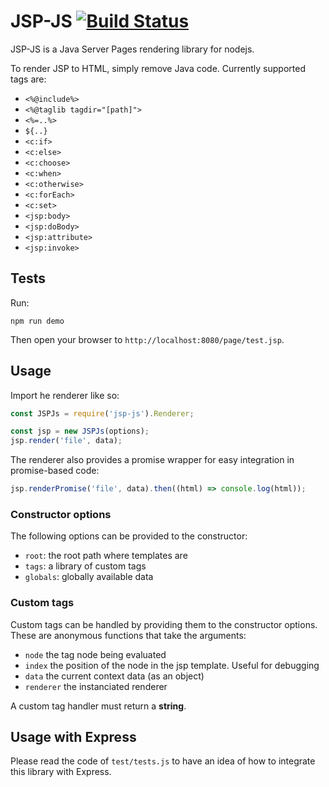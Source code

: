 JSP-JS [![Build Status](https://travis-ci.org/ThisPlace/jsp-js.svg?branch=master)](https://travis-ci.org/ThisPlace/jsp-js)
======

JSP-JS is a Java Server Pages rendering library for nodejs.

To render JSP to HTML, simply remove Java code. Currently supported tags are:

- `<%@include%>`
- `<%@taglib tagdir="[path]">`
- `<%=..%>`
- `${..}`
- `<c:if>`
- `<c:else>`
- `<c:choose>`
- `<c:when>`
- `<c:otherwise>`
- `<c:forEach>`
- `<c:set>`
- `<jsp:body>`
- `<jsp:doBody>`
- `<jsp:attribute>`
- `<jsp:invoke>`

## Tests

Run:

```hash
npm run demo
```

Then open your browser to ```http://localhost:8080/page/test.jsp```.

## Usage

Import he renderer like so:

```js
const JSPJs = require('jsp-js').Renderer;

const jsp = new JSPJs(options);
jsp.render('file', data);
```

The renderer also provides a promise wrapper for easy integration in
promise-based code:

```js
jsp.renderPromise('file', data).then((html) => console.log(html));
```

### Constructor options

The following options can be provided to the constructor:

- `root`: the root path where templates are
- `tags`: a library of custom tags
- `globals`: globally available data

### Custom tags

Custom tags can be handled by providing them to the constructor options. These are
anonymous functions that take the arguments:

- `node` the tag node being evaluated
- `index` the position of the node in the jsp template. Useful for debugging
- `data` the current context data (as an object)
- `renderer` the instanciated renderer

A custom tag handler must return a **string**.

## Usage with Express

Please read the code of `test/tests.js` to have an idea of how to integrate this
library with Express.
